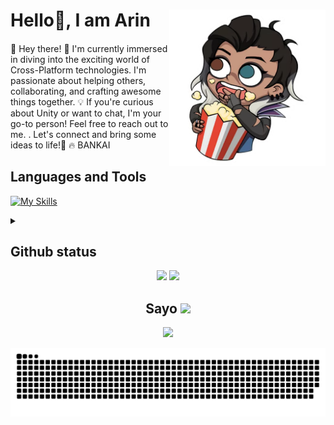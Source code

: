 # Hello👋, I am Arin  <img align="right" width="250" src="assets/Valorant stickers/Fascinating.png"/>
####
👋 Hey there! 🚀 I'm currently immersed in diving into the exciting world of Cross-Platform technologies. I'm passionate about helping others, collaborating, and crafting awesome things together.
💡 If you're curious about Unity or want to chat, I'm your go-to person! Feel free to reach out to me.
. Let's connect and bring some ideas to life!🌟
🔥 BANKAI
## Languages and Tools
<a href="https://skillicons.dev"><img src="https://skillicons.dev/icons?i=cs,audition,ae,autocad,photoshop,premiere,javascript,gmail,github,vscode,xd,windows,wordpress,visualstudio,unrealengine,unity,typescript,twitter,ubuntu,tensorflow,tailwindcss,svg,notion,linux,linkedin,sketchup,stackoverflow,python,discord,discordbots,discordjs,docker,dart,html,figma,illustrator,instagram,godot,gamemakerstudio,gcp,flutter,firebase,kubernetes,npm,nodejs,nginx,netlify,androidstudio,apple,atom,dotnet,kotlin,golang,c,cpp,css,react,redhat,webassembly,windicss,aws,postman,powershell,bitbucket,git,gitlab,php,eclipse,obsidian,blender,markdown,materialui,htmx,sublime,kali,azure,rails,bootstrap,emotion,robloxstudio,githubactions,gradle&theme=dark&perline=15" alt="My Skills" /></a>
<details> <summary><h2>  Github status </h2></summary>
<a href="https://git.io/streak-stats"><img src="https://github-readme-streak-stats.herokuapp.com?user=arinsanghis&theme=tokyonight-duo&mode=weekly&card_width=800&currStreakLabel=EB5454&sideLabels=EB5454&border=EB5454&stroke=EB5454&ring=EB5454&fire=EB5454&currStreakNum=EB5454&sideNums=EB5454&dates=EB5454&excludeDaysLabel=EB5454" alt="GitHub Streak" /></a>
</details>
<div align = "center">
<img height="170px" src="https://github-readme-stats.vercel.app/api?username=DumoeDss&hide=contribs&show_icons=true" />
<img height="170px" src="https://github-readme-stats.vercel.app/api/top-langs/?username=DumoeDss&size_weight=0.2&count_weight=0.8&hide=html&layout=compact&langs_count=8" />
</div>

<p align="center">
<h2 align="center">Sayo <img src="https://media.giphy.com/media/mGcNjsfWAjY5AEZNw6/giphy.gif" width="50"></h2>

<p align = "center">
<img width="50%" src="https://github-readme-streak-stats.herokuapp.com/?user=Dumoedss&show_icons=true&locale=en&layout=compact&theme=radical&line_height=0" />
</p>

<picture>
  <source media="(prefers-color-scheme: dark)" srcset="https://raw.githubusercontent.com/DumoeDss/DumoeDss/output/github-contribution-grid-snake-dark.svg">
  <source media="(prefers-color-scheme: light)" srcset="https://raw.githubusercontent.com/DumoeDss/DumoeDss/output/github-contribution-grid-snake.svg">
  <img alt="github contribution grid snake animation" src="https://raw.githubusercontent.com/DumoeDss/DumoeDss/output/github-contribution-grid-snake.svg">
</picture>
